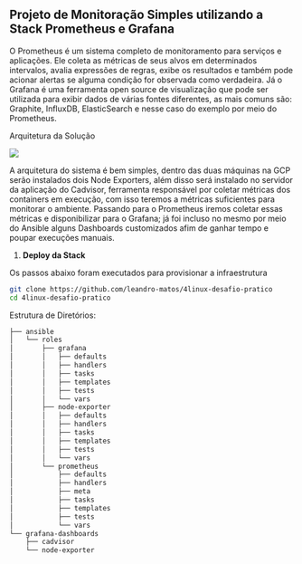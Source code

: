 
## Projeto de Monitoração Simples utilizando a Stack Prometheus e Grafana

O Prometheus é um sistema completo de monitoramento para serviços e aplicações. Ele coleta as métricas de seus alvos em determinados intervalos, avalia expressões de regras, exibe os resultados e também pode acionar alertas se alguma condição for observada como verdadeira. Já o Grafana é uma ferramenta open source de visualização que pode ser utilizada para exibir dados de várias fontes diferentes, as mais comuns são: Graphite, InfluxDB, ElasticSearch e nesse caso do exemplo por meio do Prometheus.

Arquitetura da Solução

![](images/arquitetura.jpeg)

A arquitetura do sistema é bem simples, dentro das duas máquinas na GCP serão instalados dois Node Exporters, além disso será instalado no servidor da aplicação do Cadvisor, ferramenta responsável por coletar métricas dos containers em execução, com isso teremos a métricas suficientes para monitorar o ambiente. Passando para o Prometheus iremos coletar essas métricas e disponibilizar para o Grafana; já foi incluso no mesmo por meio do Ansible alguns Dashboards customizados afim de ganhar tempo e poupar execuções manuais.

1. **Deploy da Stack**

Os passos abaixo foram executados para provisionar a infraestrutura

```bash
git clone https://github.com/leandro-matos/4linux-desafio-pratico
cd 4linux-desafio-pratico
```

Estrutura de Diretórios:
```bash
├── ansible
│   └── roles
│       ├── grafana
│       │   ├── defaults
│       │   ├── handlers
│       │   ├── tasks
│       │   ├── templates
│       │   ├── tests
│       │   └── vars
│       ├── node-exporter
│       │   ├── defaults
│       │   ├── handlers
│       │   ├── tasks
│       │   ├── templates
│       │   ├── tests
│       │   └── vars
│       └── prometheus
│           ├── defaults
│           ├── handlers
│           ├── meta
│           ├── tasks
│           ├── templates
│           ├── tests
│           └── vars
└── grafana-dashboards
    ├── cadvisor
    └── node-exporter

```
